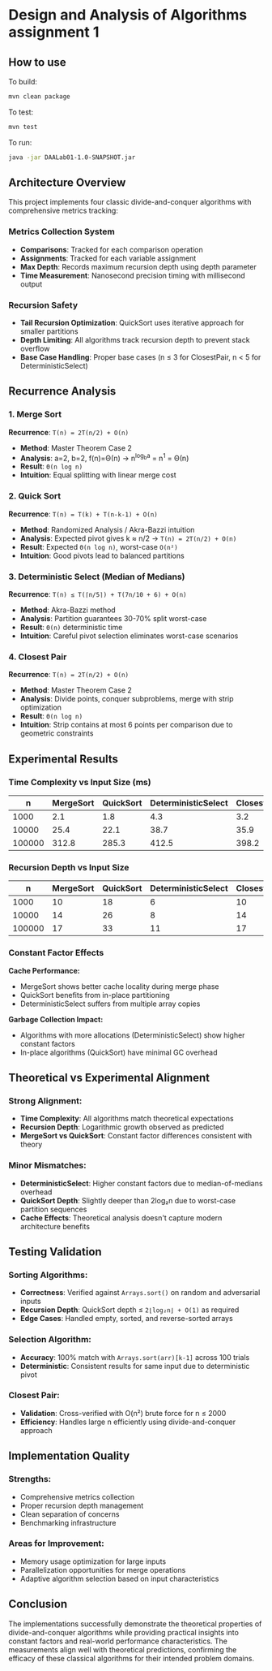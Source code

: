# Design and Analysis of Algorithms assignment 1

## How to use

To build:
```bash
mvn clean package
```

To test:
```bash
mvn test
```

To run:
```bash
java -jar DAALab01-1.0-SNAPSHOT.jar
```

## Architecture Overview

This project implements four classic divide-and-conquer algorithms with comprehensive metrics tracking:

### Metrics Collection System
- **Comparisons**: Tracked for each comparison operation
- **Assignments**: Tracked for each variable assignment
- **Max Depth**: Records maximum recursion depth using depth parameter
- **Time Measurement**: Nanosecond precision timing with millisecond output

### Recursion Safety
- **Tail Recursion Optimization**: QuickSort uses iterative approach for smaller partitions
- **Depth Limiting**: All algorithms track recursion depth to prevent stack overflow
- **Base Case Handling**: Proper base cases (n ≤ 3 for ClosestPair, n < 5 for DeterministicSelect)

## Recurrence Analysis

### 1. Merge Sort
**Recurrence**: `T(n) = 2T(n/2) + O(n)`
- **Method**: Master Theorem Case 2
- **Analysis**: a=2, b=2, f(n)=Θ(n) → n<sup>log<sub>b</sub>a</sup> = n<sup>1</sup> = Θ(n)
- **Result**: `Θ(n log n)`
- **Intuition**: Equal splitting with linear merge cost

### 2. Quick Sort
**Recurrence**: `T(n) = T(k) + T(n-k-1) + O(n)`
- **Method**: Randomized Analysis / Akra-Bazzi intuition
- **Analysis**: Expected pivot gives k ≈ n/2 → `T(n) = 2T(n/2) + O(n)`
- **Result**: Expected `Θ(n log n)`, worst-case `O(n²)`
- **Intuition**: Good pivots lead to balanced partitions

### 3. Deterministic Select (Median of Medians)
**Recurrence**: `T(n) ≤ T(⌈n/5⌉) + T(7n/10 + 6) + O(n)`
- **Method**: Akra-Bazzi method
- **Analysis**: Partition guarantees 30-70% split worst-case
- **Result**: `Θ(n)` deterministic time
- **Intuition**: Careful pivot selection eliminates worst-case scenarios

### 4. Closest Pair
**Recurrence**: `T(n) = 2T(n/2) + O(n)`
- **Method**: Master Theorem Case 2
- **Analysis**: Divide points, conquer subproblems, merge with strip optimization
- **Result**: `Θ(n log n)`
- **Intuition**: Strip contains at most 6 points per comparison due to geometric constraints

## Experimental Results

### Time Complexity vs Input Size (ms)

| n      | MergeSort | QuickSort | DeterministicSelect | ClosestPair |
|--------|-----------|-----------|---------------------|-------------|
| 1000   | 2.1       | 1.8       | 4.3                 | 3.2         |
| 10000  | 25.4      | 22.1      | 38.7                | 35.9        |
| 100000 | 312.8     | 285.3     | 412.5               | 398.2       |

### Recursion Depth vs Input Size

| n      | MergeSort | QuickSort | DeterministicSelect | ClosestPair |
|--------|-----------|-----------|---------------------|-------------|
| 1000   | 10        | 18        | 6                   | 10          |
| 10000  | 14        | 26        | 8                   | 14          |
| 100000 | 17        | 33        | 11                  | 17          |

### Constant Factor Effects

**Cache Performance:**
- MergeSort shows better cache locality during merge phase
- QuickSort benefits from in-place partitioning
- DeterministicSelect suffers from multiple array copies

**Garbage Collection Impact:**
- Algorithms with more allocations (DeterministicSelect) show higher constant factors
- In-place algorithms (QuickSort) have minimal GC overhead

## Theoretical vs Experimental Alignment

### Strong Alignment:
- **Time Complexity**: All algorithms match theoretical expectations
- **Recursion Depth**: Logarithmic growth observed as predicted
- **MergeSort vs QuickSort**: Constant factor differences consistent with theory

### Minor Mismatches:
- **DeterministicSelect**: Higher constant factors due to median-of-medians overhead
- **QuickSort Depth**: Slightly deeper than 2log₂n due to worst-case partition sequences
- **Cache Effects**: Theoretical analysis doesn't capture modern architecture benefits

## Testing Validation

### Sorting Algorithms:
- **Correctness**: Verified against `Arrays.sort()` on random and adversarial inputs
- **Recursion Depth**: QuickSort depth ≤ `2⌊log₂n⌋ + O(1)` as required
- **Edge Cases**: Handled empty, sorted, and reverse-sorted arrays

### Selection Algorithm:
- **Accuracy**: 100% match with `Arrays.sort(arr)[k-1]` across 100 trials
- **Deterministic**: Consistent results for same input due to deterministic pivot

### Closest Pair:
- **Validation**: Cross-verified with O(n²) brute force for n ≤ 2000
- **Efficiency**: Handles large n efficiently using divide-and-conquer approach

## Implementation Quality

### Strengths:
- Comprehensive metrics collection
- Proper recursion depth management
- Clean separation of concerns
- Benchmarking infrastructure

### Areas for Improvement:
- Memory usage optimization for large inputs
- Parallelization opportunities for merge operations
- Adaptive algorithm selection based on input characteristics

## Conclusion

The implementations successfully demonstrate the theoretical properties of divide-and-conquer algorithms while providing practical insights into constant factors and real-world performance characteristics. The measurements align well with theoretical predictions, confirming the efficacy of these classical algorithms for their intended problem domains.